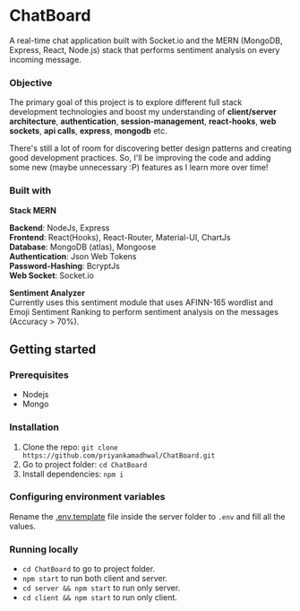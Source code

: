 # ChatBoard

A real-time chat application built with Socket.io and the MERN (MongoDB, Express, React, Node.js) stack that performs sentiment analysis on every incoming message.

### Objective

The primary goal of this project is to explore different full stack development technologies and boost my understanding of **client/server architecture**, **authentication**, **session-management**, **react-hooks**, **web sockets**, **api calls**, **express**, **mongodb** etc.

There's still a lot of room for discovering better design patterns and creating good development practices. So, I'll be improving the code and adding some new (maybe unnecessary :P) features as I learn more over time!

### Built with
    
**Stack MERN**    
    
**Backend**: NodeJs, Express   
**Frontend**: React(Hooks), React-Router, Material-UI, ChartJs   
**Database**: MongoDB (atlas), Mongoose    
**Authentication**: Json Web Tokens    
**Password-Hashing**: BcryptJs   
**Web Socket**: Socket.io   
    
**Sentiment Analyzer**   
Currently uses this sentiment module that uses AFINN-165 wordlist and Emoji Sentiment Ranking to perform sentiment analysis on the messages (Accuracy > 70%).   
    
## Getting started
    
### Prerequisites

- Nodejs   
- Mongo

### Installation

1. Clone the repo: `git clone https://github.com/priyankamadhwal/ChatBoard.git`
2. Go to project folder: `cd ChatBoard`
3. Install dependencies: `npm i`

### Configuring environment variables

Rename the [.env.template]('\server.env.template') file inside the server folder to `.env` and fill all the values.

### Running locally

- `cd ChatBoard` to go to project folder.
- `npm start` to run both client and server.
- `cd server && npm start` to run only server.
- `cd client && npm start` to run only client.
